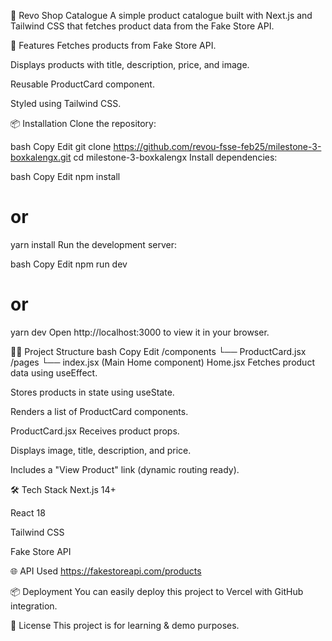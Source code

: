 🛒 Revo Shop Catalogue
A simple product catalogue built with Next.js and Tailwind CSS that fetches product data from the Fake Store API.

🚀 Features
Fetches products from Fake Store API.

Displays products with title, description, price, and image.

Reusable ProductCard component.

Styled using Tailwind CSS.

📦 Installation
Clone the repository:

bash
Copy
Edit
git clone https://github.com/revou-fsse-feb25/milestone-3-boxkalengx.git
cd milestone-3-boxkalengx
Install dependencies:

bash
Copy
Edit
npm install

# or

yarn install
Run the development server:

bash
Copy
Edit
npm run dev

# or

yarn dev
Open http://localhost:3000 to view it in your browser.

🧑‍💻 Project Structure
bash
Copy
Edit
/components
└── ProductCard.jsx
/pages
└── index.jsx (Main Home component)
Home.jsx
Fetches product data using useEffect.

Stores products in state using useState.

Renders a list of ProductCard components.

ProductCard.jsx
Receives product props.

Displays image, title, description, and price.

Includes a "View Product" link (dynamic routing ready).

🛠️ Tech Stack
Next.js 14+

React 18

Tailwind CSS

Fake Store API

🌐 API Used
https://fakestoreapi.com/products

📦 Deployment
You can easily deploy this project to Vercel with GitHub integration.

📄 License
This project is for learning & demo purposes.
